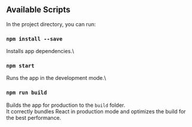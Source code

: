 ## Available Scripts

In the project directory, you can run:

### `npm install --save`

Installs app dependencies.\

### `npm start`

Runs the app in the development mode.\

### `npm run build`

Builds the app for production to the `build` folder.\
It correctly bundles React in production mode and optimizes the build for the best performance.

